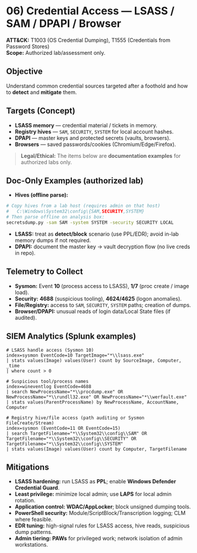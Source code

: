# 06) Credential Access — LSASS / SAM / DPAPI / Browser
**ATT&CK:** T1003 (OS Credential Dumping), T1555 (Credentials from Password Stores)  
**Scope:** Authorized lab/assessment only.

## Objective
Understand common credential sources targeted after a foothold and how to **detect** and **mitigate** them.

## Targets (Concept)
- **LSASS memory** — credential material / tickets in memory.
- **Registry hives** — `SAM`, `SECURITY`, `SYSTEM` for local account hashes.
- **DPAPI** — master keys and protected secrets (vaults, browsers).
- **Browsers** — saved passwords/cookies (Chromium/Edge/Firefox).

> **Legal/Ethical:** The items below are **documentation examples** for authorized labs only.

## Doc-Only Examples (authorized lab)
- **Hives (offline parse):**
```bash
# Copy hives from a lab host (requires admin on that host)
#   C:\Windows\System32\config\{SAM,SECURITY,SYSTEM}
# Then parse offline on analysis box:
secretsdump.py -sam SAM -system SYSTEM -security SECURITY LOCAL
```
- **LSASS:** treat as **detect/block** scenario (use PPL/EDR); avoid in-lab memory dumps if not required.  
- **DPAPI:** document the master key → vault decryption flow (no live creds in repo).

## Telemetry to Collect
- **Sysmon:** Event **10** (process access to LSASS), **1/7** (proc create / image load).  
- **Security:** **4688** (suspicious tooling), **4624/4625** (logon anomalies).  
- **File/Registry:** access to `SAM`, `SECURITY`, `SYSTEM` paths; creation of dumps.  
- **Browser/DPAPI:** unusual reads of login data/Local State files (if audited).

## SIEM Analytics (Splunk examples)
```spl
# LSASS handle access (Sysmon 10)
index=sysmon EventCode=10 TargetImage="*\\lsass.exe"
| stats values(Image) values(User) count by SourceImage, Computer, _time
| where count > 0
```

```spl
# Suspicious tool/process names
index=wineventlog EventCode=4688
| search NewProcessName="*\\procdump.exe" OR NewProcessName="*\\rundll32.exe" OR NewProcessName="*\\werfault.exe"
| stats values(ParentProcessName) by NewProcessName, AccountName, Computer
```

```spl
# Registry hive/file access (path auditing or Sysmon FileCreate/Stream)
index=sysmon (EventCode=11 OR EventCode=15)
| search TargetFilename="*\\System32\\config\\SAM" OR TargetFilename="*\\System32\\config\\SECURITY" OR TargetFilename="*\\System32\\config\\SYSTEM"
| stats values(Image) values(User) count by Computer, TargetFilename
```

## Mitigations
- **LSASS hardening:** run LSASS as **PPL**; enable **Windows Defender Credential Guard**.  
- **Least privilege:** minimize local admin; use **LAPS** for local admin rotation.  
- **Application control:** **WDAC/AppLocker**; block unsigned dumping tools.  
- **PowerShell security:** Module/ScriptBlock/Transcription logging; CLM where feasible.  
- **EDR tuning:** high-signal rules for LSASS access, hive reads, suspicious dump patterns.  
- **Admin tiering:** **PAWs** for privileged work; network isolation of admin workstations.

